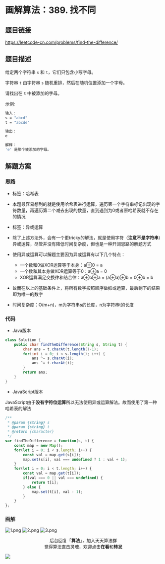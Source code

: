 # 画解算法：389. 找不同

## 题目链接

https://leetcode-cn.com/problems/find-the-difference/

## 题目描述

给定两个字符串 `s` 和 `t`，它们只包含小写字母。

字符串 `t` 由字符串 `s` 随机重排，然后在随机位置添加一个字母。

请找出在 `t` 中被添加的字母。

示例:

```bash
输入：
s = "abcd"
t = "abcde"

输出：
e

解释：
'e' 是那个被添加的字母。
```

## 解题方案

### 思路

- 标签：哈希表
- 本题最容易想到的就是使用哈希表进行运算，遍历第一个字符串标记出现的字符数量，再遍历第二个减去出现的数量，直到遇到为0或者原哈希表就不存在的情况

- 标签：异或运算
- 除了上述方法外，会有一个更tricky的解法，就是使用字符（**注意不是字符串**）异或运算，尽管并没有降低时间复杂度，但也是一种开阔思路的解题方式
- 使用异或运算可以解题主要因为异或运算有以下几个特点：
  - 一个数和0做XOR运算等于本身：a⊕0 = a
  - 一个数和其本身做XOR运算等于0：a⊕a = 0
  - XOR运算满足交换律和结合律：a⊕b⊕a = (a⊕a)⊕b = 0⊕b = b
- 故而在以上的基础条件上，将所有数字按照顺序做抑或运算，最后剩下的结果即为唯一的数字
- 时间复杂度：O(m+n)，m为字符串s的长度，n为字符串t的长度

### 代码

- Java版本

```Java
class Solution {
    public char findTheDifference(String s, String t) {
        char ans = t.charAt(t.length()-1);
        for(int i = 0; i < s.length(); i++) {
            ans ^= s.charAt(i);
            ans ^= t.charAt(i);
        }
        return ans;
    }
}
```

- JavaScript版本

JavaScript由于**没有字符位运算**所以无法使用异或运算解法。故而使用了第一种哈希表的解法

```JavaScript
/**
 * @param {string} s
 * @param {string} t
 * @return {character}
 */
var findTheDifference = function(s, t) {
    const map = new Map();
    for(let i = 0; i < s.length; i++) {
        const val = map.get(s[i]);
        map.set(s[i], val === undefined ? 1 : val + 1);
    }
    for(let i = 0; i < t.length; i++) {
        const val = map.get(t[i]);
        if(val === 0 || val === undefined) {
            return t[i];
        } else {
            map.set(t[i], val - 1);
        }
    }
};
```


### 画解

![1.png](https://i.loli.net/2019/07/12/5d27d41cc97fd54063.png)
![2.png](https://i.loli.net/2019/07/12/5d27d41cd223356262.png)
![3.png](https://i.loli.net/2019/07/12/5d27d4f71cef875296.png)


<span style="display:block;text-align:center;">后台回复「<strong>算法</strong>」，加入天天算法群</span>
<span style="display:block;text-align:center;">觉得算法直击灵魂，欢迎点击<strong>在看</strong>和<strong>转发</strong></span>

![](https://i.loli.net/2019/05/20/5ce23b33cc01d73486.gif)